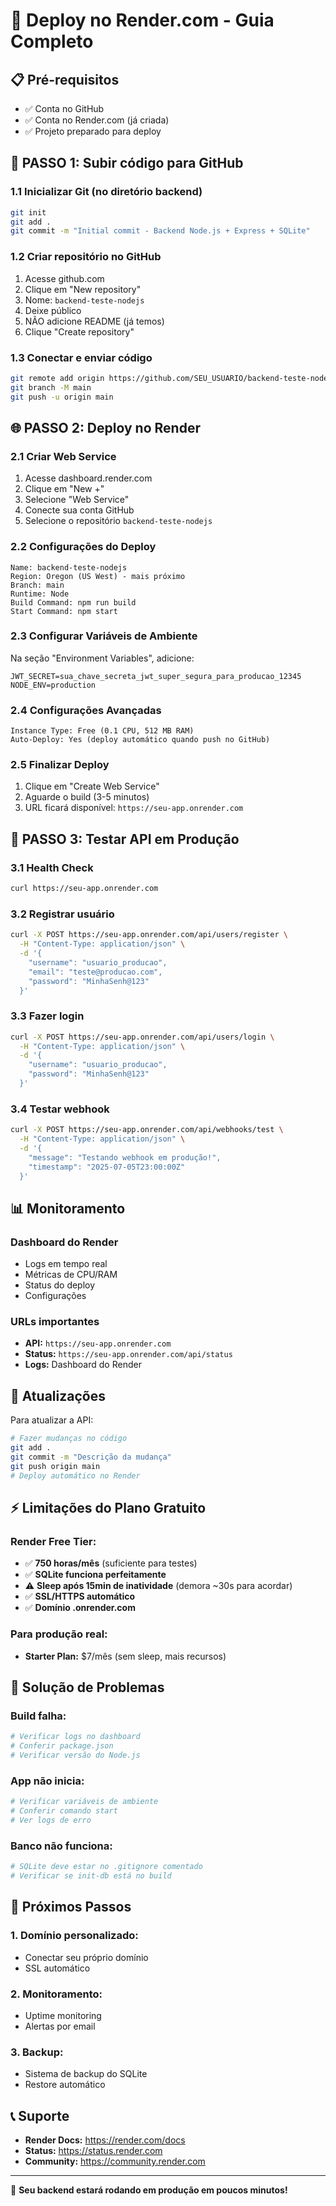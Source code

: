# 🚀 Deploy no Render.com - Guia Completo

## 📋 Pré-requisitos
- ✅ Conta no GitHub
- ✅ Conta no Render.com (já criada)
- ✅ Projeto preparado para deploy

## 🔧 **PASSO 1: Subir código para GitHub**

### 1.1 Inicializar Git (no diretório backend)
```bash
git init
git add .
git commit -m "Initial commit - Backend Node.js + Express + SQLite"
```

### 1.2 Criar repositório no GitHub
1. Acesse github.com
2. Clique em "New repository"
3. Nome: `backend-teste-nodejs`
4. Deixe público
5. NÃO adicione README (já temos)
6. Clique "Create repository"

### 1.3 Conectar e enviar código
```bash
git remote add origin https://github.com/SEU_USUARIO/backend-teste-nodejs.git
git branch -M main
git push -u origin main
```

## 🌐 **PASSO 2: Deploy no Render**

### 2.1 Criar Web Service
1. Acesse dashboard.render.com
2. Clique em "New +"
3. Selecione "Web Service"
4. Conecte sua conta GitHub
5. Selecione o repositório `backend-teste-nodejs`

### 2.2 Configurações do Deploy
```
Name: backend-teste-nodejs
Region: Oregon (US West) - mais próximo
Branch: main
Runtime: Node
Build Command: npm run build
Start Command: npm start
```

### 2.3 Configurar Variáveis de Ambiente
Na seção "Environment Variables", adicione:

```
JWT_SECRET=sua_chave_secreta_jwt_super_segura_para_producao_12345
NODE_ENV=production
```

### 2.4 Configurações Avançadas
```
Instance Type: Free (0.1 CPU, 512 MB RAM)
Auto-Deploy: Yes (deploy automático quando push no GitHub)
```

### 2.5 Finalizar Deploy
1. Clique em "Create Web Service"
2. Aguarde o build (3-5 minutos)
3. URL ficará disponível: `https://seu-app.onrender.com`

## 🧪 **PASSO 3: Testar API em Produção**

### 3.1 Health Check
```bash
curl https://seu-app.onrender.com
```

### 3.2 Registrar usuário
```bash
curl -X POST https://seu-app.onrender.com/api/users/register \
  -H "Content-Type: application/json" \
  -d '{
    "username": "usuario_producao",
    "email": "teste@producao.com",
    "password": "MinhaSenh@123"
  }'
```

### 3.3 Fazer login
```bash
curl -X POST https://seu-app.onrender.com/api/users/login \
  -H "Content-Type: application/json" \
  -d '{
    "username": "usuario_producao",
    "password": "MinhaSenh@123"
  }'
```

### 3.4 Testar webhook
```bash
curl -X POST https://seu-app.onrender.com/api/webhooks/test \
  -H "Content-Type: application/json" \
  -d '{
    "message": "Testando webhook em produção!",
    "timestamp": "2025-07-05T23:00:00Z"
  }'
```

## 📊 **Monitoramento**

### Dashboard do Render
- Logs em tempo real
- Métricas de CPU/RAM
- Status do deploy
- Configurações

### URLs importantes
- **API:** `https://seu-app.onrender.com`
- **Status:** `https://seu-app.onrender.com/api/status`
- **Logs:** Dashboard do Render

## 🔄 **Atualizações**

Para atualizar a API:
```bash
# Fazer mudanças no código
git add .
git commit -m "Descrição da mudança"
git push origin main
# Deploy automático no Render
```

## ⚡ **Limitações do Plano Gratuito**

### Render Free Tier:
- ✅ **750 horas/mês** (suficiente para testes)
- ✅ **SQLite funciona perfeitamente**
- ⚠️ **Sleep após 15min de inatividade** (demora ~30s para acordar)
- ✅ **SSL/HTTPS automático**
- ✅ **Domínio .onrender.com**

### Para produção real:
- **Starter Plan:** $7/mês (sem sleep, mais recursos)

## 🐛 **Solução de Problemas**

### Build falha:
```bash
# Verificar logs no dashboard
# Conferir package.json
# Verificar versão do Node.js
```

### App não inicia:
```bash
# Verificar variáveis de ambiente
# Conferir comando start
# Ver logs de erro
```

### Banco não funciona:
```bash
# SQLite deve estar no .gitignore comentado
# Verificar se init-db está no build
```

## 🎯 **Próximos Passos**

### 1. Domínio personalizado:
- Conectar seu próprio domínio
- SSL automático

### 2. Monitoramento:
- Uptime monitoring
- Alertas por email

### 3. Backup:
- Sistema de backup do SQLite
- Restore automático

## 📞 **Suporte**

- **Render Docs:** https://render.com/docs
- **Status:** https://status.render.com
- **Community:** https://community.render.com

---

🎉 **Seu backend estará rodando em produção em poucos minutos!**
